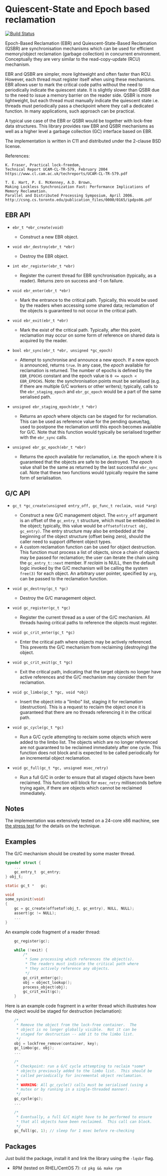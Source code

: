 # Quiescent-State and Epoch based reclamation

[![Build Status](https://travis-ci.org/rmind/libqsbr.svg?branch=master)](https://travis-ci.org/rmind/libqsbr)

Epoch-Based Reclamation (EBR) and Quiescent-State-Based Reclamation (QSBR)
are synchronisation mechanisms which can be used for efficient memory/object
reclamation (garbage collection) in concurrent environment.  Conceptually
they are very similar to the read-copy-update (RCU) mechanism.

EBR and QSBR are simpler, more lightweight and often faster than RCU.
However, each thread must register itself when using these mechanisms.
EBR allows user to mark the critical code paths without the need to
periodically indicate the quiescent state.  It is slightly slower than
QSBR due to the need to issue a memory barrier on the reader side.
QSBR is more lightweight, but each thread must manually indicate the
quiescent state i.e. threads must periodically pass a checkpoint where
they call a dedicated function.  In many applications, such approach
can be practical.

A typical use case of the EBR or QSBR would be together with lock-free
data structures.  This library provides raw EBR and QSBR mechanisms as
well as a higher level a garbage collection (GC) interface based on EBR.

The implementation is written in C11 and distributed under the
2-clause BSD license.

References:

	K. Fraser, Practical lock-freedom,
	Technical Report UCAM-CL-TR-579, February 2004
	https://www.cl.cam.ac.uk/techreports/UCAM-CL-TR-579.pdf

	T. E. Hart, P. E. McKenney, A.D. Brown,
	Making Lockless Synchronization Fast: Performance Implications of Memory Reclamation.
	Parallel and Distributed Processing Symposium, April 2006.
	http://csng.cs.toronto.edu/publication_files/0000/0165/ipdps06.pdf

## EBR API

* `ebr_t *ebr_create(void)`
  * Construct a new EBR object.

* `void ebr_destroy(ebr_t *ebr)`
  * Destroy the EBR object.

* `int ebr_register(ebr_t *ebr)`
  * Register the current thread for EBR synchronisation (typically,
  as a reader).  Returns zero on success and -1 on failure.

* `void ebr_enter(ebr_t *ebr)`
  * Mark the entrance to the critical path.  Typically, this would be
  used by the readers when accessing some shared data; reclamation of
  the objects is guaranteed to not occur in the critical path.

* `void ebr_exit(ebr_t *ebr)`
  * Mark the exist of the critical path.  Typically, after this point,
  reclamation may occur on some form of reference on shared data is
  acquired by the reader.

* `bool ebr_sync(ebr_t *ebr, unsigned *gc_epoch)`
  * Attempt to synchronise and announce a new epoch.  If a new epoch
  is announced, returns `true`.  In any case, the _epoch_ available for
  reclamation is returned.  The number of epochs is defined by the
  `EBR_EPOCHS` constant and the epoch value is `0 <= epoch < EBR_EPOCHS`.
  Note: the synchronisation points must be serialised (e.g. if there
  are multiple G/C workers or other writers); typically, calls to the
  `ebr_staging_epoch` and `ebr_gc_epoch` would be a part of the same
  serialised path.

* `unsigned ebr_staging_epoch(ebr_t *ebr)`
  * Returns an _epoch_ where objects can be staged for for reclamation.
  This can be used as reference value for the pending queue/tag, used to
  postpone the reclamation until this epoch becomes available for G/C.
  Note that this function would typically be serialised together with
  the `ebr_sync` calls.

* `unsigned ebr_gc_epoch(ebr_t *ebr)`
  * Returns the _epoch_ available for reclamation, i.e. the epoch where
  it is guaranteed that the objects are safe to be destroyed.  The _epoch_
  value shall be the same as returned by the last successful `ebr_sync`
  call.  Note that these two functions would typically require the same
  form of serialisation.

## G/C API

* `gc_t *gc_create(unsigned entry_off, gc_func_t reclaim, void *arg)`
  * Construct a new G/C management object.  The `entry_off` argument is
  an offset of the `gc_entry_t` structure, which must be embedded in the
  object; typically, this value would be `offsetof(struct obj, gc_entry)`.
  The entry structure may also be embedded at the beginning of the object
  structure (offset being zero), should the caller need to support
  different object types.
  * A custom reclamation function can be used for object destruction.
  This function must process a list of objects, since a chain of objects
  may be passed for reclamation; the user can iterate the chain using
  the `gc_entry_t::next` member.  If _reclaim_ is NULL, then the default
  logic invoked by the G/C mechanism will be calling the system `free(3)`
  for each object.  An arbitrary user pointer, specified by `arg`, can
  be passed to the reclamation function.

* `void gc_destroy(gc_t *gc)`
  * Destroy the G/C management object.

* `void gc_register(gc_t *gc)`
  * Register the current thread as a user of the G/C mechanism.
  All threads having critical paths to reference the objects must register.

* `void gc_crit_enter(gc_t *gc)`
  * Enter the critical path where objects may be actively referenced.
  This prevents the G/C mechanism from reclaiming (destroying) the object.

* `void gc_crit_exit(gc_t *gc)`
  * Exit the critical path, indicating that the target objects no
  longer have active references and the G/C mechanism may consider
  them for reclamation.

* `void gc_limbo(gc_t *gc, void *obj)`
  * Insert the object into a "limbo" list, staging it for reclamation
  (destruction).  This is a request to reclaim the object once it is
  guaranteed that there are no threads referencing it in the critical path.

* `void gc_cycle(gc_t *gc)`
  * Run a G/C cycle attempting to reclaim some objects which were
  added to the limbo list.  The objects which are no longer referenced
  are not guaranteed to be reclaimed immediately after one cycle.  This
  function does not block and is expected to be called periodically for
  an incremental object reclamation.

* `void gc_full(gc_t *gc, unsigned msec_retry)`
  * Run a full G/C in order to ensure that all staged objects have been
  reclaimed.  This function will block for `msec_retry` milliseconds before
  trying again, if there are objects which cannot be reclaimed immediately.

## Notes

The implementation was extensively tested on a 24-core x86 machine,
see [the stress test](src/t_stress.c) for the details on the technique.

## Examples ###

The G/C mechanism should be created by some master thread.
```c
typedef struct {
	...
	gc_entry_t	gc_entry;
} obj_t;

static gc_t *	gc;

void
some_sysinit(void)
{
	gc = gc_create(offsetof(obj_t, gc_entry), NULL, NULL);
	assert(gc != NULL);
	...
}
```

An example code fragment of a reader thread:
```c
	gc_register(gc);

	while (!exit) {
		/*
		 * Some processing which references the object(s).
		 * The readers must indicate the critical path where
		 * they actively reference any objects.
		 */
		gc_crit_enter(gc);
		obj = object_lookup();
		process_object(obj);
		gc_crit_exit(gc);
	}
```

Here is an example code fragment in a writer thread which illustrates
how the object would be staged for destruction (reclamation):
```c
	/*
	 * Remove the object from the lock-free container.  The
	 * object is no longer globally visible.  Not it can be
	 * staged for destruction -- add it to the limbo list.
	 */
	obj = lockfree_remove(container, key);
	gc_limbo(gc, obj);
	...

	/*
	 * Checkpoint: run a G/C cycle attempting to reclaim *some*
	 * objects previously added to the limbo list.  This should be
	 * called periodically for incremental object reclamation.
	 *
	 * WARNING: All gc_cycle() calls must be serialised (using a
	 * mutex or by running in a single-threaded manner).
	 */
	gc_cycle(gc);
	...

	/*
	 * Eventually, a full G/C might have to be performed to ensure
	 * that all objects have been reclaimed.  This call can block.
	 */
	gc_full(gc, 1); // sleep for 1 msec before re-checking
```

## Packages

Just build the package, install it and link the library using the
`-lqsbr` flag.
* RPM (tested on RHEL/CentOS 7): `cd pkg && make rpm`
